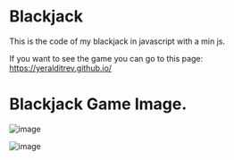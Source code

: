 # Blackjack

This is the code of my blackjack in javascript with a min js.

If you want to see the game you can go to this page: https://yeralditrev.github.io/

# Blackjack Game Image.
![image](https://user-images.githubusercontent.com/73792677/135196832-5442252b-b3ef-482b-9640-588bf1997cd8.png)


![image](https://user-images.githubusercontent.com/73792677/135197007-60639210-7849-44b4-961e-309a08e0cc84.png)
